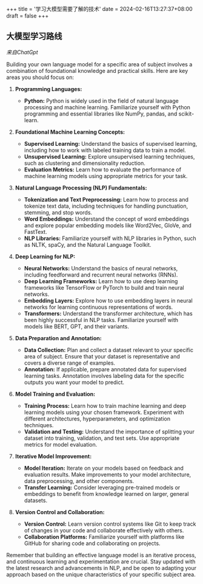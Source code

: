 +++
title = '学习大模型需要了解的技术'
date = 2024-02-16T13:27:37+08:00
draft = false
+++

## 大模型学习路线

*来自ChatGpt*

Building your own language model for a specific area of subject involves a combination of foundational knowledge and practical skills. Here are key areas you should focus on:

1. **Programming Languages:**
   - **Python:** Python is widely used in the field of natural language processing and machine learning. Familiarize yourself with Python programming and essential libraries like NumPy, pandas, and scikit-learn.

2. **Foundational Machine Learning Concepts:**
   - **Supervised Learning:** Understand the basics of supervised learning, including how to work with labeled training data to train a model.
   - **Unsupervised Learning:** Explore unsupervised learning techniques, such as clustering and dimensionality reduction.
   - **Evaluation Metrics:** Learn how to evaluate the performance of machine learning models using appropriate metrics for your task.

3. **Natural Language Processing (NLP) Fundamentals:**
   - **Tokenization and Text Preprocessing:** Learn how to process and tokenize text data, including techniques for handling punctuation, stemming, and stop words.
   - **Word Embeddings:** Understand the concept of word embeddings and explore popular embedding models like Word2Vec, GloVe, and FastText.
   - **NLP Libraries:** Familiarize yourself with NLP libraries in Python, such as NLTK, spaCy, and the Natural Language Toolkit.

4. **Deep Learning for NLP:**
   - **Neural Networks:** Understand the basics of neural networks, including feedforward and recurrent neural networks (RNNs).
   - **Deep Learning Frameworks:** Learn how to use deep learning frameworks like TensorFlow or PyTorch to build and train neural networks.
   - **Embedding Layers:** Explore how to use embedding layers in neural networks for learning continuous representations of words.
   - **Transformers:** Understand the transformer architecture, which has been highly successful in NLP tasks. Familiarize yourself with models like BERT, GPT, and their variants.

5. **Data Preparation and Annotation:**
   - **Data Collection:** Plan and collect a dataset relevant to your specific area of subject. Ensure that your dataset is representative and covers a diverse range of examples.
   - **Annotation:** If applicable, prepare annotated data for supervised learning tasks. Annotation involves labeling data for the specific outputs you want your model to predict.

6. **Model Training and Evaluation:**
   - **Training Process:** Learn how to train machine learning and deep learning models using your chosen framework. Experiment with different architectures, hyperparameters, and optimization techniques.
   - **Validation and Testing:** Understand the importance of splitting your dataset into training, validation, and test sets. Use appropriate metrics for model evaluation.

7. **Iterative Model Improvement:**
   - **Model Iteration:** Iterate on your models based on feedback and evaluation results. Make improvements to your model architecture, data preprocessing, and other components.
   - **Transfer Learning:** Consider leveraging pre-trained models or embeddings to benefit from knowledge learned on larger, general datasets.

8. **Version Control and Collaboration:**
   - **Version Control:** Learn version control systems like Git to keep track of changes in your code and collaborate effectively with others.
   - **Collaboration Platforms:** Familiarize yourself with platforms like GitHub for sharing code and collaborating on projects.

Remember that building an effective language model is an iterative process, and continuous learning and experimentation are crucial. Stay updated with the latest research and advancements in NLP, and be open to adapting your approach based on the unique characteristics of your specific subject area.
